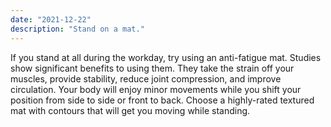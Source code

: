 ```yaml
---
date: "2021-12-22"
description: "Stand on a mat."
---
```


If you stand at all during the workday, try using an anti-fatigue mat. Studies show significant benefits to using them. They take the strain off your muscles, provide stability, reduce joint compression, and improve circulation. Your body will enjoy minor movements while you shift your position from side to side or front to back. Choose a highly-rated textured mat with contours that will get you moving while standing.
